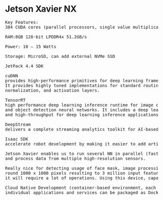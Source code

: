 # Jetson Xavier NX
<pre>
Key Features:
384 CUDA cores (parallel processors, single value multiplication per GPU clock), 48 Tensor cores(specialised for matrix operations, less precision, matrix multiplication per GPU clock), 2 Deep Learning Accelerators.

RAM:8GB 128-bit LPDDR4x	51.2GB/s

Power: 10 – 15 Watts

Storage: MicroSD, can add external NVMe SSD

JetPack 4.4 SDK 

cuDNN
provides high-performance primitives for deep learning frameworks. 
It provides highly tuned implementations for standard routines such as forward and backward convolution, pooling, 
normalization, and activation layers.

TensorRT
high performance deep learning inference runtime for image classification, segmentation, 
and object detection neural networks. It includes a deep learning inference optimizer and runtime that delivers low latency 
and high-throughput for deep learning inference applications.	

DeepStream
delivers a complete streaming analytics toolkit for AI-based multi-sensor processing, video and image understanding.

Isaac SDK
accelerate robot development by making it easier to add artificial intelligence (AI) for perception and navigation into robots.

Jetson Xavier enables us to run several NN in parallel (faster processing can run different models at the same time), 
and process data from multiple high-resolution sensors.

Really nice for detecting usage of face mask, image processing -> taking images as input. Average RGB image provides a
round 1000 x 1000 pixels resulting to 3 million input features (just for the first layer of CNN), considering all the layers 
it will require a lot of operations. Using this device, capable of doing up to 21 TOPs, CNN would be faster and more efficient.

Cloud Native Development (container-based environment, each part of the app is packaged in its own container), 
individual applications and services can be packaged as Docker containers and individually distributed and updated via the cloud.
<pre>
